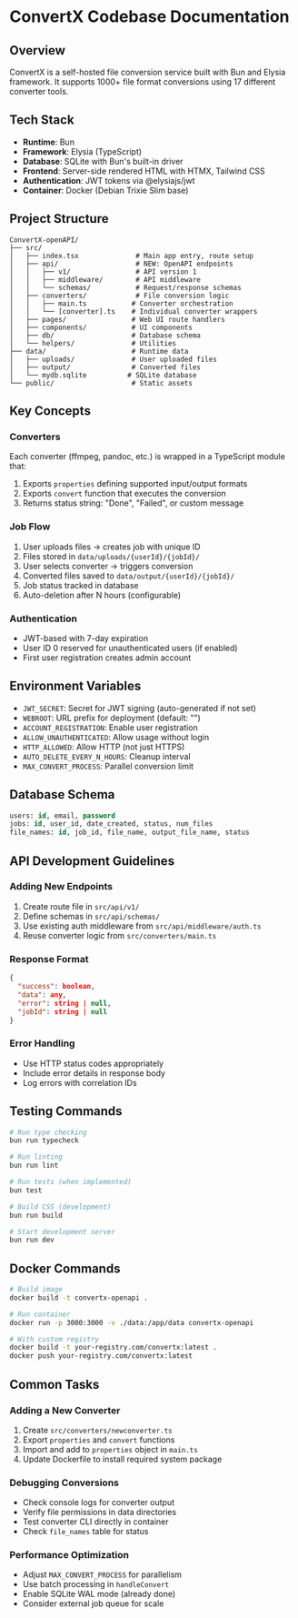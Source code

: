 # ConvertX Codebase Documentation

## Overview
ConvertX is a self-hosted file conversion service built with Bun and Elysia framework. It supports 1000+ file format conversions using 17 different converter tools.

## Tech Stack
- **Runtime**: Bun
- **Framework**: Elysia (TypeScript)
- **Database**: SQLite with Bun's built-in driver
- **Frontend**: Server-side rendered HTML with HTMX, Tailwind CSS
- **Authentication**: JWT tokens via @elysiajs/jwt
- **Container**: Docker (Debian Trixie Slim base)

## Project Structure
```
ConvertX-openAPI/
├── src/
│   ├── index.tsx              # Main app entry, route setup
│   ├── api/                   # NEW: OpenAPI endpoints
│   │   ├── v1/                # API version 1
│   │   ├── middleware/        # API middleware
│   │   └── schemas/           # Request/response schemas
│   ├── converters/            # File conversion logic
│   │   ├── main.ts           # Converter orchestration
│   │   └── [converter].ts    # Individual converter wrappers
│   ├── pages/                # Web UI route handlers
│   ├── components/           # UI components
│   ├── db/                   # Database schema
│   └── helpers/              # Utilities
├── data/                     # Runtime data
│   ├── uploads/              # User uploaded files
│   ├── output/               # Converted files
│   └── mydb.sqlite          # SQLite database
└── public/                   # Static assets
```

## Key Concepts

### Converters
Each converter (ffmpeg, pandoc, etc.) is wrapped in a TypeScript module that:
1. Exports `properties` defining supported input/output formats
2. Exports `convert` function that executes the conversion
3. Returns status string: "Done", "Failed", or custom message

### Job Flow
1. User uploads files → creates job with unique ID
2. Files stored in `data/uploads/{userId}/{jobId}/`
3. User selects converter → triggers conversion
4. Converted files saved to `data/output/{userId}/{jobId}/`
5. Job status tracked in database
6. Auto-deletion after N hours (configurable)

### Authentication
- JWT-based with 7-day expiration
- User ID 0 reserved for unauthenticated users (if enabled)
- First user registration creates admin account

## Environment Variables
- `JWT_SECRET`: Secret for JWT signing (auto-generated if not set)
- `WEBROOT`: URL prefix for deployment (default: "")
- `ACCOUNT_REGISTRATION`: Enable user registration
- `ALLOW_UNAUTHENTICATED`: Allow usage without login
- `HTTP_ALLOWED`: Allow HTTP (not just HTTPS)
- `AUTO_DELETE_EVERY_N_HOURS`: Cleanup interval
- `MAX_CONVERT_PROCESS`: Parallel conversion limit

## Database Schema
```sql
users: id, email, password
jobs: id, user_id, date_created, status, num_files
file_names: id, job_id, file_name, output_file_name, status
```

## API Development Guidelines

### Adding New Endpoints
1. Create route file in `src/api/v1/`
2. Define schemas in `src/api/schemas/`
3. Use existing auth middleware from `src/api/middleware/auth.ts`
4. Reuse converter logic from `src/converters/main.ts`

### Response Format
```json
{
  "success": boolean,
  "data": any,
  "error": string | null,
  "jobId": string | null
}
```

### Error Handling
- Use HTTP status codes appropriately
- Include error details in response body
- Log errors with correlation IDs

## Testing Commands
```bash
# Run type checking
bun run typecheck

# Run linting  
bun run lint

# Run tests (when implemented)
bun test

# Build CSS (development)
bun run build

# Start development server
bun run dev
```

## Docker Commands
```bash
# Build image
docker build -t convertx-openapi .

# Run container
docker run -p 3000:3000 -v ./data:/app/data convertx-openapi

# With custom registry
docker build -t your-registry.com/convertx:latest .
docker push your-registry.com/convertx:latest
```

## Common Tasks

### Adding a New Converter
1. Create `src/converters/newconverter.ts`
2. Export `properties` and `convert` functions
3. Import and add to `properties` object in `main.ts`
4. Update Dockerfile to install required system package

### Debugging Conversions
- Check console logs for converter output
- Verify file permissions in data directories
- Test converter CLI directly in container
- Check `file_names` table for status

### Performance Optimization
- Adjust `MAX_CONVERT_PROCESS` for parallelism
- Use batch processing in `handleConvert`
- Enable SQLite WAL mode (already done)
- Consider external job queue for scale